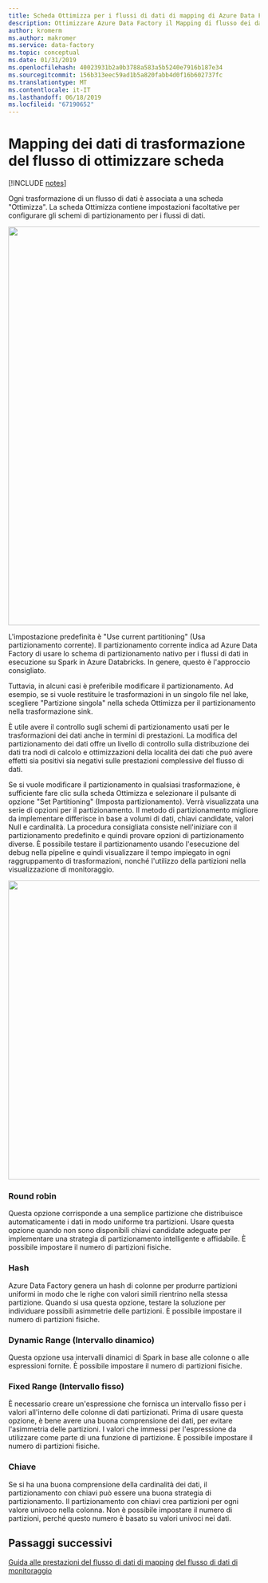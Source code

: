 ```yaml
---
title: Scheda Ottimizza per i flussi di dati di mapping di Azure Data Factory
description: Ottimizzare Azure Data Factory il Mapping di flusso dei dati usando la scheda ottimizzare con le impostazioni della partizione
author: kromerm
ms.author: makromer
ms.service: data-factory
ms.topic: conceptual
ms.date: 01/31/2019
ms.openlocfilehash: 40023931b2a0b3788a583a5b5240e7916b187e34
ms.sourcegitcommit: 156b313eec59ad1b5a820fabb4d0f16b602737fc
ms.translationtype: MT
ms.contentlocale: it-IT
ms.lasthandoff: 06/18/2019
ms.locfileid: "67190652"
---
```

# <a name="mapping-data-flow-transformation-optimize-tab"></a>Mapping dei dati di trasformazione del flusso di ottimizzare scheda

[!INCLUDE [notes](../../includes/data-factory-data-flow-preview.md)]

Ogni trasformazione di un flusso di dati è associata a una scheda "Ottimizza". La scheda Ottimizza contiene impostazioni facoltative per configurare gli schemi di partizionamento per i flussi di dati.

<img src="media/data-flow/opt001.png" width="800">

L'impostazione predefinita è "Use current partitioning" (Usa partizionamento corrente). Il partizionamento corrente indica ad Azure Data Factory di usare lo schema di partizionamento nativo per i flussi di dati in esecuzione su Spark in Azure Databricks. In genere, questo è l'approccio consigliato.

Tuttavia, in alcuni casi è preferibile modificare il partizionamento. Ad esempio, se si vuole restituire le trasformazioni in un singolo file nel lake, scegliere "Partizione singola" nella scheda Ottimizza per il partizionamento nella trasformazione sink.

È utile avere il controllo sugli schemi di partizionamento usati per le trasformazioni dei dati anche in termini di prestazioni. La modifica del partizionamento dei dati offre un livello di controllo sulla distribuzione dei dati tra nodi di calcolo e ottimizzazioni della località dei dati che può avere effetti sia positivi sia negativi sulle prestazioni complessive del flusso di dati.

Se si vuole modificare il partizionamento in qualsiasi trasformazione, è sufficiente fare clic sulla scheda Ottimizza e selezionare il pulsante di opzione "Set Partitioning" (Imposta partizionamento). Verrà visualizzata una serie di opzioni per il partizionamento. Il metodo di partizionamento migliore da implementare differisce in base a volumi di dati, chiavi candidate, valori Null e cardinalità. La procedura consigliata consiste nell'iniziare con il partizionamento predefinito e quindi provare opzioni di partizionamento diverse. È possibile testare il partizionamento usando l'esecuzione del debug nella pipeline e quindi visualizzare il tempo impiegato in ogni raggruppamento di trasformazioni, nonché l'utilizzo della partizioni nella visualizzazione di monitoraggio.

<img src="media/data-flow/opt002.png" width="600">

### <a name="round-robin"></a>Round robin

Questa opzione corrisponde a una semplice partizione che distribuisce automaticamente i dati in modo uniforme tra partizioni. Usare questa opzione quando non sono disponibili chiavi candidate adeguate per implementare una strategia di partizionamento intelligente e affidabile. È possibile impostare il numero di partizioni fisiche.

### <a name="hash"></a>Hash

Azure Data Factory genera un hash di colonne per produrre partizioni uniformi in modo che le righe con valori simili rientrino nella stessa partizione. Quando si usa questa opzione, testare la soluzione per individuare possibili asimmetrie delle partizioni. È possibile impostare il numero di partizioni fisiche.

### <a name="dynamic-range"></a>Dynamic Range (Intervallo dinamico)

Questa opzione usa intervalli dinamici di Spark in base alle colonne o alle espressioni fornite. È possibile impostare il numero di partizioni fisiche. 

### <a name="fixed-range"></a>Fixed Range (Intervallo fisso)

È necessario creare un'espressione che fornisca un intervallo fisso per i valori all'interno delle colonne di dati partizionati. Prima di usare questa opzione, è bene avere una buona comprensione dei dati, per evitare l'asimmetria delle partizioni. I valori che immessi per l'espressione da utilizzare come parte di una funzione di partizione. È possibile impostare il numero di partizioni fisiche.

### <a name="key"></a>Chiave

Se si ha una buona comprensione della cardinalità dei dati, il partizionamento con chiavi può essere una buona strategia di partizionamento. Il partizionamento con chiavi crea partizioni per ogni valore univoco nella colonna. Non è possibile impostare il numero di partizioni, perché questo numero è basato su valori univoci nei dati.

## <a name="next-steps"></a>Passaggi successivi

[Guida alle prestazioni del flusso di dati di mapping](concepts-data-flow-performance.md)
[del flusso di dati di monitoraggio](concepts-data-flow-monitoring.md)
